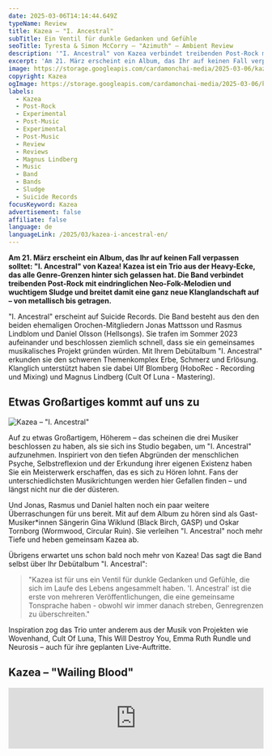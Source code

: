 ```yaml
---
date: 2025-03-06T14:14:44.649Z
typeName: Review
title: Kazea – "I. Ancestral"
subTitle: Ein Ventil für dunkle Gedanken und Gefühle
seoTitle: Tyresta & Simon McCorry – "Azimuth" – Ambient Review
description: '"I. Ancestral" von Kazea verbindet treibenden Post-Rock mit eindringlichen Neo-Folk-Melodien und wuchtigem Sludge. Hört jetzt hier in die Musik der neuen Post-Rock-Band rein!'
excerpt: 'Am 21. März erscheint ein Album, das Ihr auf keinen Fall verpassen solltet: "I. Ancestral" von Kazea! Kazea ist ein Trio aus der Heavy-Ecke, das alle Genre-Grenzen hinter sich gelassen hat. Die Band verbindet treibenden Post-Rock mit eindringlichen Neo-Folk-Melodien und wuchtigem Sludge und breitet damit eine ganz neue Klanglandschaft auf – von metallisch bis getragen.'
image: https://storage.googleapis.com/cardamonchai-media/2025-03-06/kazea-soundsvegan-com-jpg-imagine-181828_64646e_1024_768/640.webp
copyright: Kazea
ogImage: https://storage.googleapis.com/cardamonchai-media/2025-03-06/kazea-soundsvegan-com-og-jpg-imagine-181828_747179_1200_628/640.webp
labels:
  - Kazea
  - Post-Rock
  - Experimental
  - Post-Music
  - Experimental
  - Post-Music
  - Review
  - Reviews
  - Magnus Lindberg
  - Music
  - Band
  - Bands
  - Sludge
  - Suicide Records
focusKeyword: Kazea
advertisement: false
affiliate: false
language: de
languageLink: /2025/03/kazea-i-ancestral-en/
---
```


**Am 21. März erscheint ein Album, das Ihr auf keinen Fall verpassen solltet: "I. Ancestral" von Kazea! Kazea ist ein Trio aus der Heavy-Ecke, das alle Genre-Grenzen hinter sich gelassen hat. Die Band verbindet treibenden Post-Rock mit eindringlichen Neo-Folk-Melodien und wuchtigem Sludge und breitet damit eine ganz neue Klanglandschaft auf – von metallisch bis getragen.**

"I. Ancestral" erscheint auf Suicide Records. Die Band besteht aus den den beiden ehemaligen Orochen-Mitgliedern Jonas Mattsson und Rasmus Lindblom und Daniel Olsson (Hellsongs). Sie trafen im Sommer 2023 aufeinander und beschlossen ziemlich schnell, dass sie ein gemeinsames musikalisches Projekt gründen würden. Mit Ihrem Debütalbum "I. Ancestral" erkunden sie den schweren Themenkomplex Erbe, Schmerz und Erlösung. Klanglich unterstützt haben sie dabei Ulf Blomberg (HoboRec - Recording und Mixing) und Magnus Lindberg (Cult Of Luna - Mastering).

## Etwas Großartiges kommt auf uns zu

![Kazea – "I. Ancestral"](https://storage.googleapis.com/cardamonchai-media/2025-03-06/kazea-artwork-soundsvegan-com-jpg-imagine-181818_75777a_425_425/640.webp 'Kazea – "I. Ancestral"')

Auf zu etwas Großartigem, Höherem – das scheinen die drei Musiker beschlossen zu haben, als sie sich ins Studio begaben, um "I. Ancestral" aufzunehmen. Inspiriert von den tiefen Abgründen der menschlichen Psyche, Selbstreflexion und der Erkundung ihrer eigenen Existenz haben Sie ein Meisterwerk erschaffen, das es sich zu Hören lohnt. Fans der unterschiedlichsten Musikrichtungen werden hier Gefallen finden – und längst nicht nur die der düsteren.

Und Jonas, Rasmus und Daniel halten noch ein paar weitere Überraschungen für uns bereit. Mit auf dem Album zu hören sind als Gast-Musiker\*innen Sängerin Gina Wiklund (Black Birch, GASP) und Oskar Tornborg (Wormwood, Circular Ruin). Sie verleihen "I. Ancestral" noch mehr Tiefe und heben gemeinsam Kazea ab.

Übrigens erwartet uns schon bald noch mehr von Kazea! Das sagt die Band selbst über Ihr Debütalbum "I. Ancestral":

> "Kazea ist für uns ein Ventil für dunkle Gedanken und Gefühle, die sich im Laufe des Lebens angesammelt haben. 'I. Ancestral' ist die erste von mehreren Veröffentlichungen, die eine gemeinsame Tonsprache haben - obwohl wir immer danach streben, Genregrenzen zu überschreiten."

Inspiration zog das Trio unter anderem aus der Musik von Projekten wie Wovenhand, Cult Of Luna, This Will Destroy You, Emma Ruth Rundle und Neurosis – auch für ihre geplanten Live-Auftritte.

## Kazea – "Wailing Blood"

<iframe
  style="border: 0; width: 100%; height: 120px;"
  src="https://bandcamp.com/EmbeddedPlayer/album=155584913/size=large/bgcol=ffffff/linkcol=5c9b72/tracklist=false/artwork=small/track=2492948043/transparent=true/"
  seamless
>
  <a href="https://suiciderecordsswe.bandcamp.com/album/i-ancestral">
    I. Ancestral by KAZEA
  </a>
</iframe>
